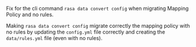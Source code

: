 Fix for the cli command `rasa data convert config` when migrating Mapping Policy and no rules.

Making `rasa data convert config` migrate correctly the mapping policy with no rules by updating the `config.yml` file correctly and creating the `data/rules.yml` file (even with no rules).